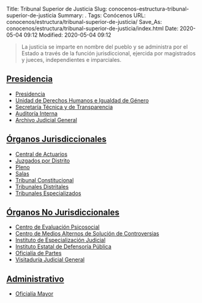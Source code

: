 Title: Tribunal Superior de Justicia
Slug: conocenos-estructura-tribunal-superior-de-justicia
Summary: .
Tags: Conócenos
URL: conocenos/estructura/tribunal-superior-de-justicia/
Save_As: conocenos/estructura/tribunal-superior-de-justicia/index.html
Date: 2020-05-04 09:12
Modified: 2020-05-04 09:12


> La justicia se imparte en nombre del pueblo y se administra por el Estado a través de la función jurisdiccional, ejercida por magistrados y jueces, independientes e imparciales.

## [Presidencia](presidencia/)

- [Presidencia](presidencia/presidencia/)
- [Unidad de Derechos Humanos e Igualdad de Género](presidencia/unidad-de-derechos-humanos-e-igualdad-de-genero/)
- [Secretaría Técnica y de Transparencia](secretaria-tecnica-y-de-transparencia/)
- [Auditoría Interna](presidencia/auditoria-interna/)
- [Archivo Judicial General](presidencia/archivo/)

## [Órganos Jurisdiccionales](organos-jurisdiccionales/)

- [Central de Actuarios](organos-jurisdiccionales/central-de-actuarios/)
- [Juzgados por Distrito](organos-jurisdiccionales/juzgados-por-distrito/)
- [Pleno](organos-jurisdiccionales/pleno/)
- [Salas](organos-jurisdiccionales/salas/)
- [Tribunal Constitucional](organos-jurisdiccionales/tribunal-constitucional/)
- [Tribunales Distritales](organos-jurisdiccionales/tribunales-distritales/)
- [Tribunales Especializados](organos-jurisdiccionales/tribunales-especializados/)

## [Órganos No Jurisdiccionales](organos-no-jurisdiccionales/)

- [Centro de Evaluación Psicosocial](organos-no-jurisdiccionales/centro-de-evaluacion-psicosocial/)
- [Centro de Medios Alternos de Solución de Controversias](organos-no-jurisdiccionales/cemasc/)
- [Instituto de Especialización Judicial](organos-no-jurisdiccionales/instituto-de-especializacion-judicial/)
- [Instituto Estatal de Defensoría Pública](organos-no-jurisdiccionales/instituto-estatal-de-defensoria-publica/)
- [Oficialía de Partes](organos-no-jurisdiccionales/oficialia-de-partes/)
- [Visitaduría Judicial General](organos-no-jurisdiccionales/visitaduria-judicial-general/)

## [Administrativo](administrativos/)

- [Oficialía Mayor](administrativos/oficialia-mayor/)



